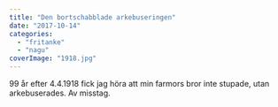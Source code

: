 ```yaml
---
title: "Den bortschabblade arkebuseringen"
date: "2017-10-14"
categories: 
  - "fritanke"
  - "nagu"
coverImage: "1918.jpg"
---
```


99 år efter 4.4.1918 fick jag höra att min farmors bror inte stupade, utan arkebuserades. Av misstag.
